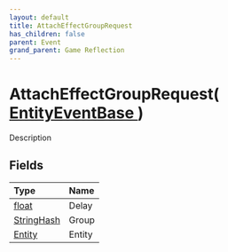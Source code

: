 ```yaml
---
layout: default
title: AttachEffectGroupRequest
has_children: false
parent: Event
grand_parent: Game Reflection
---
```

# AttachEffectGroupRequest( [ EntityEventBase ](/riftbreaker-wiki/docs/game-reflection/events/entity_event_base/) )
Description 

## Fields

| Type | Name |
|:----------|:--------------|
| [float](/riftbreaker-wiki/docs/game-reflection/components/float/) | Delay |
| [StringHash](/riftbreaker-wiki/docs/game-reflection/classes/string_hash/) | Group |
| [Entity](/riftbreaker-wiki/docs/game-reflection/classes/entity/) | Entity |

